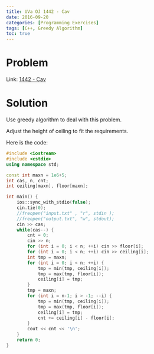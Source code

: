 ```yaml
---
title: UVa OJ 1442 - Cav
date: 2016-09-20
categories: [Programming Exercises]
tags: [C++, Greedy Algorithm]
toc: true
---
```


# **Problem**
Link: [1442 - Cav](https://uva.onlinejudge.org/index.php?option=com_onlinejudge&Itemid=8&page=show_problem&problem=4188)

# **Solution**
Use greedy algorithm to deal with this problem.

Adjust the height of ceiling to fit the requirements. 

Here is the code:
```C++
#include <iostream>
#include <cstdio>
using namespace std;

const int maxn = 1e6+5;
int cas, n, cnt;
int ceiling[maxn], floor[maxn];

int main() {
    ios::sync_with_stdio(false);
    cin.tie(0);
    //freopen("input.txt" , "r", stdin );
    //freopen("output.txt", "w", stdout);
    cin >> cas;
    while(cas--) {
        cnt = 0;
        cin >> n;
        for (int i = 0; i < n; ++i) cin >> floor[i];
        for (int i = 0; i < n; ++i) cin >> ceiling[i];
        int tmp = maxn;
        for (int i = 0; i < n; ++i) {
            tmp = min(tmp, ceiling[i]);
            tmp = max(tmp, floor[i]);
            ceiling[i] = tmp;
        }
        tmp = maxn;
        for (int i = n-1; i > -1; --i) {
            tmp = min(tmp, ceiling[i]);
            tmp = max(tmp, floor[i]);
            ceiling[i] = tmp;
            cnt += ceiling[i] - floor[i];
        }
        cout << cnt << '\n';
    }
    return 0;
}
```
